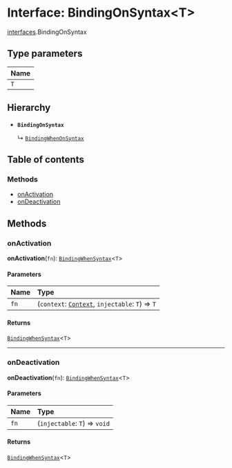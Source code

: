 # Interface: BindingOnSyntax\<T>

[interfaces](/en/auto-docs/fixed-layout-editor/modules/interfaces.md).BindingOnSyntax

## Type parameters

| Name |
| :------ |
| `T` |

## Hierarchy

* **`BindingOnSyntax`**

  ↳ [`BindingWhenOnSyntax`](/en/auto-docs/fixed-layout-editor/interfaces/interfaces.BindingWhenOnSyntax.md)

## Table of contents

### Methods

* [onActivation](/en/auto-docs/fixed-layout-editor/interfaces/interfaces.BindingOnSyntax.md#onactivation)
* [onDeactivation](/en/auto-docs/fixed-layout-editor/interfaces/interfaces.BindingOnSyntax.md#ondeactivation)

## Methods

### onActivation

**onActivation**(`fn`): [`BindingWhenSyntax`](/en/auto-docs/fixed-layout-editor/interfaces/interfaces.BindingWhenSyntax.md)<`T`>

#### Parameters

| Name | Type |
| :------ | :------ |
| `fn` | (`context`: [`Context`](/en/auto-docs/fixed-layout-editor/interfaces/interfaces.Context.md), `injectable`: `T`) => `T` | `Promise`<`T`> |

#### Returns

[`BindingWhenSyntax`](/en/auto-docs/fixed-layout-editor/interfaces/interfaces.BindingWhenSyntax.md)<`T`>

***

### onDeactivation

**onDeactivation**(`fn`): [`BindingWhenSyntax`](/en/auto-docs/fixed-layout-editor/interfaces/interfaces.BindingWhenSyntax.md)<`T`>

#### Parameters

| Name | Type |
| :------ | :------ |
| `fn` | (`injectable`: `T`) => `void` | `Promise`<`void`> |

#### Returns

[`BindingWhenSyntax`](/en/auto-docs/fixed-layout-editor/interfaces/interfaces.BindingWhenSyntax.md)<`T`>
